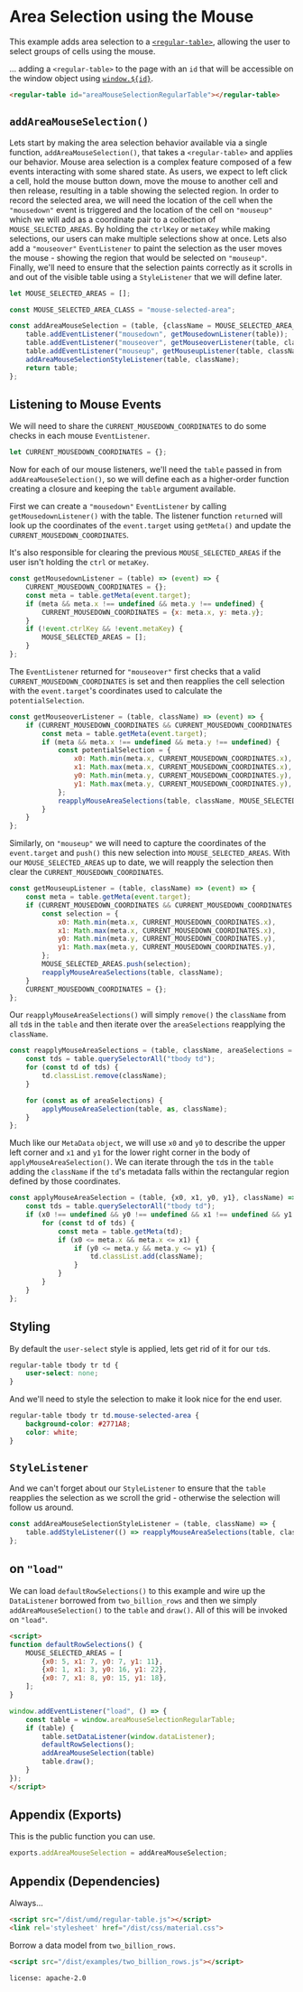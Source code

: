 # Area Selection using the Mouse

This example adds area selection to a [`<regular-table>`](https://github.com/jpmorganchase/regular-table),
allowing the user to select groups of cells using the mouse.

... adding a `<regular-table>` to the page with an `id` that will be 
accessible on the window object using [`window.${id}`](https://stackoverflow.com/questions/18713272/why-do-dom-elements-exist-as-properties-on-the-window-object).

```html
<regular-table id="areaMouseSelectionRegularTable"></regular-table>
```

## `addAreaMouseSelection()`

Lets start by making the area selection behavior available via a single function,
`addAreaMouseSelection()`, that takes a `<regular-table>` and applies our behavior.
Mouse area selection is a complex feature composed of a few events interacting
with some shared state. As users, we expect to left click a cell, hold the mouse
button down, move the mouse to another cell and then release, resulting in a table
showing the selected region.
In order to record the selected area, we will need the location of the cell when
the `"mousedown"` event is triggered and the location of the cell on `"mouseup"`
which we will add as a coordinate pair to a collection of `MOUSE_SELECTED_AREAS`.
By holding the `ctrlKey` or `metaKey` while making selections, 
our users can make multiple selections show at once.
Lets also add a `"mouseover"` `EventListener` to paint the selection as the user
moves the mouse - showing the region that would be selected on `"mouseup"`.
Finally, we'll need to ensure that the selection paints correctly as it scrolls
in and out of the visible table using a `StyleListener` that we will define later.

```javascript
let MOUSE_SELECTED_AREAS = [];

const MOUSE_SELECTED_AREA_CLASS = "mouse-selected-area";

const addAreaMouseSelection = (table, {className = MOUSE_SELECTED_AREA_CLASS} = {}) => {
    table.addEventListener("mousedown", getMousedownListener(table));
    table.addEventListener("mouseover", getMouseoverListener(table, className));
    table.addEventListener("mouseup", getMouseupListener(table, className));
    addAreaMouseSelectionStyleListener(table, className);
    return table;
};
```

## Listening to Mouse Events

We will need to share the `CURRENT_MOUSEDOWN_COORDINATES` to do some checks in
each mouse `EventListener`.

```javascript
let CURRENT_MOUSEDOWN_COORDINATES = {};
```

Now for each of our mouse listeners, we'll need the `table` passed in from
`addAreaMouseSelection()`, so we will define each as a higher-order function
creating a closure and keeping the `table` argument available.

First we can create a `"mousedown"` `EventListener` by calling
`getMousedownListener()` with the table. The listener function `return`ed will
look up the coordinates of the `event.target` using `getMeta()` and update the
`CURRENT_MOUSEDOWN_COORDINATES`.

It's also responsible for clearing the previous `MOUSE_SELECTED_AREAS` if the
user isn't holding the `ctrl` or `metaKey`.

```javascript
const getMousedownListener = (table) => (event) => {
    CURRENT_MOUSEDOWN_COORDINATES = {};
    const meta = table.getMeta(event.target);
    if (meta && meta.x !== undefined && meta.y !== undefined) {
        CURRENT_MOUSEDOWN_COORDINATES = {x: meta.x, y: meta.y};
    }
    if (!event.ctrlKey && !event.metaKey) {
        MOUSE_SELECTED_AREAS = [];
    }
};
```

The `EventListener` returned for `"mouseover"` first checks that a valid
`CURRENT_MOUSEDOWN_COORDINATES` is set and then reapplies the cell selection with
the `event.target`'s coordinates used to calculate the `potentialSelection`.

```javascript
const getMouseoverListener = (table, className) => (event) => {
    if (CURRENT_MOUSEDOWN_COORDINATES && CURRENT_MOUSEDOWN_COORDINATES.x !== undefined) {
        const meta = table.getMeta(event.target);
        if (meta && meta.x !== undefined && meta.y !== undefined) {
            const potentialSelection = {
                x0: Math.min(meta.x, CURRENT_MOUSEDOWN_COORDINATES.x),
                x1: Math.max(meta.x, CURRENT_MOUSEDOWN_COORDINATES.x),
                y0: Math.min(meta.y, CURRENT_MOUSEDOWN_COORDINATES.y),
                y1: Math.max(meta.y, CURRENT_MOUSEDOWN_COORDINATES.y),
            };
            reapplyMouseAreaSelections(table, className, MOUSE_SELECTED_AREAS.concat([potentialSelection]));
        }
    }
};
```

Similarly, on `"mouseup"` we will need to capture the coordinates of the
`event.target` and `push()` this new selection into `MOUSE_SELECTED_AREAS`.
With our `MOUSE_SELECTED_AREAS` up to date, we will reapply the selection then
clear the `CURRENT_MOUSEDOWN_COORDINATES`.

```javascript
const getMouseupListener = (table, className) => (event) => {
    const meta = table.getMeta(event.target);
    if (CURRENT_MOUSEDOWN_COORDINATES && CURRENT_MOUSEDOWN_COORDINATES.x !== undefined && meta.x !== undefined && meta.y !== undefined) {
        const selection = {
            x0: Math.min(meta.x, CURRENT_MOUSEDOWN_COORDINATES.x),
            x1: Math.max(meta.x, CURRENT_MOUSEDOWN_COORDINATES.x),
            y0: Math.min(meta.y, CURRENT_MOUSEDOWN_COORDINATES.y),
            y1: Math.max(meta.y, CURRENT_MOUSEDOWN_COORDINATES.y),
        };
        MOUSE_SELECTED_AREAS.push(selection);
        reapplyMouseAreaSelections(table, className);
    }
    CURRENT_MOUSEDOWN_COORDINATES = {};
};
```

Our `reapplyMouseAreaSelections()` will simply `remove()` the `className`
from all `td`s in the `table` and then iterate over the `areaSelections` reapplying the
`className`.

```javascript
const reapplyMouseAreaSelections = (table, className, areaSelections = MOUSE_SELECTED_AREAS) => {
    const tds = table.querySelectorAll("tbody td");
    for (const td of tds) {
        td.classList.remove(className);
    }

    for (const as of areaSelections) {
        applyMouseAreaSelection(table, as, className);
    }
};
```

Much like our `MetaData` `object`, we will use `x0` and `y0` to describe the upper
left corner and `x1` and `y1` for the lower right corner in the body of `applyMouseAreaSelection()`.
We can iterate through the `td`s in the `table` adding the `className`
if the `td`'s metadata falls within the rectangular region defined by those coordinates.

```javascript
const applyMouseAreaSelection = (table, {x0, x1, y0, y1}, className) => {
    const tds = table.querySelectorAll("tbody td");
    if (x0 !== undefined && y0 !== undefined && x1 !== undefined && y1 !== undefined) {
        for (const td of tds) {
            const meta = table.getMeta(td);
            if (x0 <= meta.x && meta.x <= x1) {
                if (y0 <= meta.y && meta.y <= y1) {
                    td.classList.add(className);
                }
            }
        }
    }
};
```

## Styling

By default the `user-select` style is applied, lets get rid of it for our `td`s.

```css
regular-table tbody tr td {
    user-select: none;
}
```

And we'll need to style the selection to make it look nice for the end user.

```css
regular-table tbody tr td.mouse-selected-area {
    background-color: #2771A8;
    color: white;
}
```

## `StyleListener`

And we can't forget about our `StyleListener` to ensure that the `table` reapplies
the selection as we scroll the grid - otherwise the selection will follow us around.

```javascript
const addAreaMouseSelectionStyleListener = (table, className) => {
    table.addStyleListener(() => reapplyMouseAreaSelections(table, className));
};
```

## on `"load"`

We can load `defaultRowSelections()` to this example and wire up the `DataListener`
borrowed from `two_billion_rows` and then we simply `addAreaMouseSelection()` to
the `table` and `draw()`.
All of this will be invoked on `"load"`.

```html
<script>
function defaultRowSelections() {
    MOUSE_SELECTED_AREAS = [
        {x0: 5, x1: 7, y0: 7, y1: 11},
        {x0: 1, x1: 3, y0: 16, y1: 22},
        {x0: 7, x1: 8, y0: 15, y1: 18},
    ];
}

window.addEventListener("load", () => {
    const table = window.areaMouseSelectionRegularTable;
    if (table) {
        table.setDataListener(window.dataListener);
        defaultRowSelections();
        addAreaMouseSelection(table)
        table.draw();
    }
});
</script>
```

## Appendix (Exports)

This is the public function you can use.

```javascript
exports.addAreaMouseSelection = addAreaMouseSelection;
```

## Appendix (Dependencies)

Always...

```html
<script src="/dist/umd/regular-table.js"></script>
<link rel='stylesheet' href="/dist/css/material.css">
```

Borrow a data model from `two_billion_rows`.

```html
<script src="/dist/examples/two_billion_rows.js"></script>
```

```block
license: apache-2.0
```